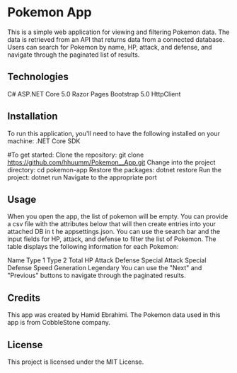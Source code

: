 # Pokemon App
This is a simple web application for viewing and filtering Pokemon data. The data is retrieved from an API that returns data from a connected database. Users can search for Pokemon by name, HP, attack, and defense, and navigate through the paginated list of results.

## Technologies
C#
ASP.NET Core 5.0
Razor Pages
Bootstrap 5.0
HttpClient

## Installation
To run this application, you'll need to have the following installed on your machine:
.NET Core SDK

#To get started:
Clone the repository: git clone https://github.com/hhuumm/Pokemon__App.git
Change into the project directory: cd pokemon-app
Restore the packages: dotnet restore
Run the project: dotnet run
Navigate to the appropriate port 

## Usage
When you open the app, the list of pokemon will be empty. You can provide a csv file with the attributes below that will then create entries into your attached DB in t he appsettings.json. You can use the search bar and the input fields for HP, attack, and defense to filter the list of Pokemon. The table displays the following information for each Pokemon:

Name
Type 1
Type 2
Total
HP
Attack
Defense
Special Attack
Special Defense
Speed
Generation
Legendary
You can use the "Next" and "Previous" buttons to navigate through the paginated results.

## Credits
This app was created by Hamid Ebrahimi. The Pokemon data used in this app is from CobbleStone company.

## License
This project is licensed under the MIT License.
